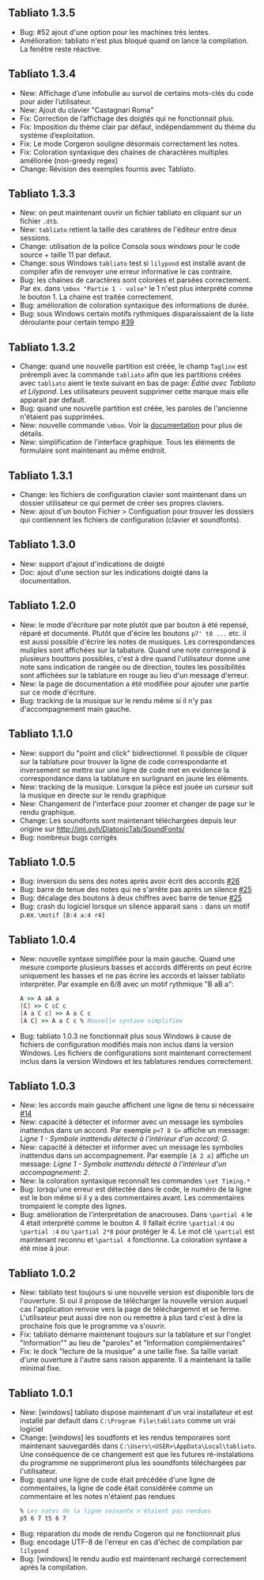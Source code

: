 ## Tabliato 1.3.5

- Bug: #52 ajout d'une option pour les machines très lentes.
- Amélioration: tabliato n'est plus bloqué quand on lance la compilation. La fenêtre reste réactive.

## Tabliato 1.3.4

- New: Affichage d’une infobulle au survol de certains mots-clés du code pour aider l’utilisateur.
- New: Ajout du clavier "Castagnari Roma"
- Fix: Correction de l’affichage des doigtés qui ne fonctionnait plus.
- Fix: Imposition du thème clair par défaut, indépendamment du thème du système d’exploitation.
- Fix: Le mode Corgeron souligne désormais correctement les notes.
- Fix: Coloration syntaxique des chaines de charactères multiples améliorée (non-greedy regex)
- Change: Révision des exemples fournis avec Tabliato.

## Tabliato 1.3.3

- New: on peut maintenant ouvrir un fichier tabliato en cliquant sur un fichier `.dtb`.
- New: `tabliato` retient la taille des caratères de l'éditeur entre deux sessions.
- Change: utilisation de la police Consola sous windows pour le code source + taille 11 par defaut.
- Change: sous Windows `tabliato` test si `lilypond` est installé avant de compiler afin de renvoyer une erreur informative le cas contraire.
- Bug: les chaines de caractères sont colorées et parsées correctement. Par ex. dans `\mbox "Partie 1 - valse"` le 1 n'est plus interprété comme le bouton 1. La chaine est traitée correctement.
- Bug: amélioration de coloration syntaxique des informations de durée.
- Bug: sous Windows certain motifs rythmiques disparaissaient de la liste déroulante pour certain tempo [#39](https://github.com/Jean-Romain/tabliato/issues/39)

## Tabliato 1.3.2

- Change: quand une nouvelle partition est créée, le champ `Tagline` est prérempli avec la commande `tabliato` afin que les partitions créées avec `tabliato` aient le texte suivant en bas de page: *Éditié avec Tabliato et Lilypond*. Les utilisateurs peuvent supprimer cette marque mais elle apparait par default.
- Bug: quand une nouvelle partition est créée, les paroles de l'ancienne n'étaient pas supprimées.
- New: nouvelle commande `\mbox`. Voir la [documentation](https://jean-romain.github.io/tabliato/doc.html) pour plus de détails.
- New: simplification de l'interface graphique. Tous les éléments de formulaire sont maintenant au même endroit.

## Tabliato 1.3.1

- Change: les fichiers de configuration clavier sont maintenant dans un dossier utilisateur ce qui permet de créer ses propres claviers.
- New: ajout d'un bouton Fichier > Configuation pour trouver les dossiers qui contiennent les fichiers de configuration (clavier et soundfonts).

## Tabliato 1.3.0

- New: support d'ajout d'indications de doigté
- Doc: ajout d'une section sur les indications doigté dans la documentation.

## Tabliato 1.2.0

- New: le mode d'écriture par note plutôt que par bouton à été repensé, réparé et documenté. Plutôt que d'écire les boutons `p7' t8 ...` etc. il est aussi possible d'écrire les notes de musiques. Les correspondances muliples sont affichées sur la tabature. Quand une note correspond à plusieurs bouttons possibles, c'est à dire quand l'utilisateur donne une note sans indication de rangée ou de direction, toutes les possibilités sont affichées sur la tablature en rouge au lieu d'un message d'erreur.
- New: la page de documentation a été modifiée pour ajouter une partie sur ce mode d'écriture.
- Bug: tracking de la musique sur le rendu même si il n'y pas d'accompagnement main gauche.

## Tabliato 1.1.0

- New: support du "point and click" bidirectionnel. Il possible de cliquer sur la tablature pour trouver la ligne de code correspondante et inversement se mettre sur une ligne de code met en evidence la correspondance dans la tablature en surlignant en jaune les éléments.
- New: tracking de la musique. Lorsque la pièce est jouée un curseur suit la musique en directe sur le rendu graphique
- New: Changement de l'interface pour zoomer et changer de page sur le rendu graphique.
- Change: Les soundfonts sont maintenant téléchargées depuis leur origine sur http://jmi.ovh/DiatonicTab/SoundFonts/
- Bug: nombreux bugs corrigés

## Tabliato 1.0.5

- Bug: inversion du sens des notes après avoir écrit des accords [#26](https://github.com/Jean-Romain/tabliato/issues/26)
- Bug: barre de tenue des notes qui ne s'arrête pas après un silence [#25](https://github.com/Jean-Romain/tabliato/issues/25)
- Bug: décalage des boutons à deux chiffres avec barre de tenue [#25](https://github.com/Jean-Romain/tabliato/issues/25)
- Bug: crash du logiciel lorsque un silence apparait sans `:` dans un motif p.ex. `\motif [B:4 a:4 r4]`


## Tabliato 1.0.4

- New: nouvelle syntaxe simplifiée pour la main gauche. Quand une mesure comporte plusieurs basses et accords différents on peut écrire uniquement les basses et ne pas écrire les accords et laisser tabliato interpréter. Par example en 6/8 avec un motif rythmique "B aB a":
  ```ly
  A >> A aA a
  [C] >> C cC c
  [A a C c] >> A a C c
  [A C] >> A a C c % Nouvelle syntaxe simplifiée
  ```
- Bug: tabliato 1.0.3 ne fonctionnait plus sous Windows à cause de fichiers de configuration modifiés mais non inclus dans la version Windows. Les fichiers de configurations sont maintenant correctement inclus dans la version Windows et les tablatures rendues correctement.

## Tabliato 1.0.3

- New: les accords main gauche affichent une ligne de tenu si nécessaire [#14](https://github.com/Jean-Romain/tabliato/issues/14)
- New: capacité à détecter et informer avec un message les symboles inattendus dans un accord. Par exemple `p<7 8 G>` affiche un message: *Ligne 1 - Symbole inattendu détecté à l'intérieur d'un accord: G*.
- New: capacité à détecter et informer avec un message les symboles inattendus dans un accompagnement. Par exemple `[A 2 a]` affiche un message: *Ligne 1 - Symbole inattendu détecté à l'intérieur d'un accompagnement: 2*.
- New: la coloration syntaxique reconnaît les commandes `\set Timing.*`
- Bug: lorsqu'une erreur est détectée dans le code, le numéro de la ligne est le bon même si il y a des commentaires avant. Les commentaires trompaient le compte des lignes.
- Bug: amélioration de l'interprétation de anacrouses. Dans `\partial 4` le 4 était interprété comme le bouton 4. Il fallait écrire `\partial:4` ou  `\partial :4` ou `\partial 2*8` pour protéger le 4. Le mot clé `\partial` est maintenant reconnu et `\partial 4` fonctionne. La coloration syntaxe a été mise à jour.

## Tabliato 1.0.2

- New: tabliato test toujours si une nouvelle version est disponible lors de l'ouverture. Si oui il propose de télécharger la nouvelle version auquel cas l'application renvoie vers la page de téléchargemnt et se ferme. L'utilisateur peut aussi dire non ou remettre à plus tard c'est à dire la prochaine fois que le programme va s'ouvrir.
- Fix: tabliato démarre maintenant toujours sur la tablature et sur l'onglet "Information"" au lieu de "paroles" et "Information complémentaires"
- Fix: le dock "lecture de la musique" a une taille fixe. Sa taille variait d'une ouverture à l'autre sans raison apparente. Il a maintenant la taille minimal fixe.


## Tabliato 1.0.1

- New: [windows] tabliato dispose maintenant d'un vrai installateur et est installé par default dans `C:\Program File\tabliato` comme un vrai logiciel
- Change: [windows] les soudfonts et les rendus temporaires sont maintenant sauvegardés dans `C:\Users\<USER>\AppData\Local\tabliato`. Une conséquence de ce changement est  que les futures ré-instalations du programme ne supprimeront plus les soundfonts téléchargées par l'utilisateur.
- Bug: quand une ligne de code était précédée d'une ligne de commentaires, la ligne de code était considérée comme un commentaire et les notes n'étaient pas rendues
  ```ly
  % Les notes de la ligne suivante n'étaient pas rendues
  p5 6 7 t5 6 7
  ```
- Bug: réparation du mode de rendu Cogeron qui ne fonctionnait plus
- Bug: encodage UTF-8 de l'erreur en cas d'échec de compilation par `lilypond`
- Bug: [windows] le rendu audio est maintenant rechargé correctement après la compilation.
